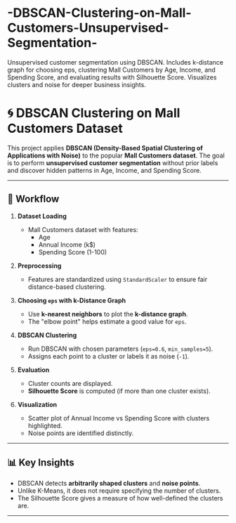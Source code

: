 # -DBSCAN-Clustering-on-Mall-Customers-Unsupervised-Segmentation-
Unsupervised customer segmentation using DBSCAN. Includes k-distance graph for choosing eps, clustering Mall Customers by Age, Income, and Spending Score, and evaluating results with Silhouette Score. Visualizes clusters and noise for deeper business insights.


# 🌀 DBSCAN Clustering on Mall Customers Dataset

This project applies **DBSCAN (Density-Based Spatial Clustering of Applications with Noise)** to the popular **Mall Customers dataset**. The goal is to perform **unsupervised customer segmentation** without prior labels and discover hidden patterns in Age, Income, and Spending Score.

---

## 📂 Workflow

1. **Dataset Loading**
   - Mall Customers dataset with features:
     - Age
     - Annual Income (k$)
     - Spending Score (1-100)

2. **Preprocessing**
   - Features are standardized using `StandardScaler` to ensure fair distance-based clustering.

3. **Choosing `eps` with k-Distance Graph**
   - Use **k-nearest neighbors** to plot the **k-distance graph**.
   - The "elbow point" helps estimate a good value for `eps`.

4. **DBSCAN Clustering**
   - Run DBSCAN with chosen parameters (`eps=0.6`, `min_samples=5`).
   - Assigns each point to a cluster or labels it as noise (`-1`).

5. **Evaluation**
   - Cluster counts are displayed.
   - **Silhouette Score** is computed (if more than one cluster exists).

6. **Visualization**
   - Scatter plot of Annual Income vs Spending Score with clusters highlighted.
   - Noise points are identified distinctly.

---

## 📊 Key Insights
- DBSCAN detects **arbitrarily shaped clusters** and **noise points**.
- Unlike K-Means, it does not require specifying the number of clusters.
- The Silhouette Score gives a measure of how well-defined the clusters are.

---


